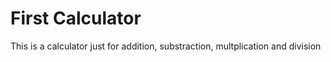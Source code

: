 # First Calculator

This is a calculator just for addition, substraction, multplication and division

